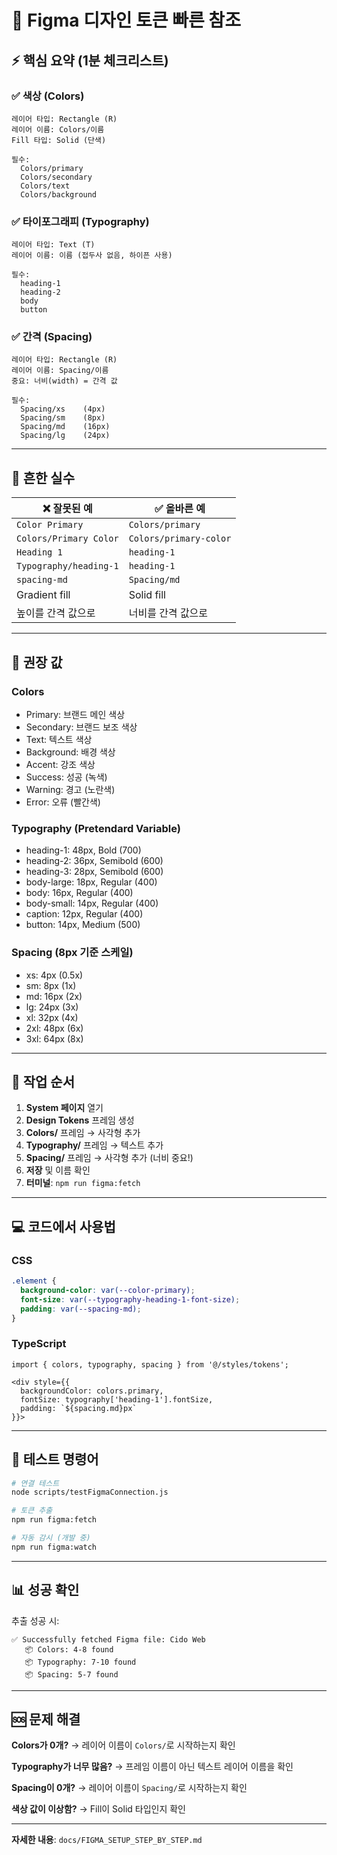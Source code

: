 # 🎨 Figma 디자인 토큰 빠른 참조

## ⚡ 핵심 요약 (1분 체크리스트)

### ✅ 색상 (Colors)

```
레이어 타입: Rectangle (R)
레이어 이름: Colors/이름
Fill 타입: Solid (단색)

필수:
  Colors/primary
  Colors/secondary  
  Colors/text
  Colors/background
```

### ✅ 타이포그래피 (Typography)

```
레이어 타입: Text (T)
레이어 이름: 이름 (접두사 없음, 하이픈 사용)

필수:
  heading-1
  heading-2
  body
  button
```

### ✅ 간격 (Spacing)

```
레이어 타입: Rectangle (R)
레이어 이름: Spacing/이름
중요: 너비(width) = 간격 값

필수:
  Spacing/xs    (4px)
  Spacing/sm    (8px)
  Spacing/md    (16px)
  Spacing/lg    (24px)
```

---

## 🚫 흔한 실수

| ❌ 잘못된 예 | ✅ 올바른 예 |
|------------|------------|
| `Color Primary` | `Colors/primary` |
| `Colors/Primary Color` | `Colors/primary-color` |
| `Heading 1` | `heading-1` |
| `Typography/heading-1` | `heading-1` |
| `spacing-md` | `Spacing/md` |
| Gradient fill | Solid fill |
| 높이를 간격 값으로 | 너비를 간격 값으로 |

---

## 📐 권장 값

### Colors
- Primary: 브랜드 메인 색상
- Secondary: 브랜드 보조 색상
- Text: 텍스트 색상
- Background: 배경 색상
- Accent: 강조 색상
- Success: 성공 (녹색)
- Warning: 경고 (노란색)
- Error: 오류 (빨간색)

### Typography (Pretendard Variable)
- heading-1: 48px, Bold (700)
- heading-2: 36px, Semibold (600)
- heading-3: 28px, Semibold (600)
- body-large: 18px, Regular (400)
- body: 16px, Regular (400)
- body-small: 14px, Regular (400)
- caption: 12px, Regular (400)
- button: 14px, Medium (500)

### Spacing (8px 기준 스케일)
- xs: 4px (0.5x)
- sm: 8px (1x)
- md: 16px (2x)
- lg: 24px (3x)
- xl: 32px (4x)
- 2xl: 48px (6x)
- 3xl: 64px (8x)

---

## 🎯 작업 순서

1. **System 페이지** 열기
2. **Design Tokens** 프레임 생성
3. **Colors/** 프레임 → 사각형 추가
4. **Typography/** 프레임 → 텍스트 추가
5. **Spacing/** 프레임 → 사각형 추가 (너비 중요!)
6. **저장** 및 이름 확인
7. **터미널**: `npm run figma:fetch`

---

## 💻 코드에서 사용법

### CSS
```css
.element {
  background-color: var(--color-primary);
  font-size: var(--typography-heading-1-font-size);
  padding: var(--spacing-md);
}
```

### TypeScript
```tsx
import { colors, typography, spacing } from '@/styles/tokens';

<div style={{
  backgroundColor: colors.primary,
  fontSize: typography['heading-1'].fontSize,
  padding: `${spacing.md}px`
}}>
```

---

## 🔧 테스트 명령어

```bash
# 연결 테스트
node scripts/testFigmaConnection.js

# 토큰 추출
npm run figma:fetch

# 자동 감시 (개발 중)
npm run figma:watch
```

---

## 📊 성공 확인

추출 성공 시:
```
✅ Successfully fetched Figma file: Cido Web
   📦 Colors: 4-8 found
   📦 Typography: 7-10 found
   📦 Spacing: 5-7 found
```

---

## 🆘 문제 해결

**Colors가 0개?**
→ 레이어 이름이 `Colors/`로 시작하는지 확인

**Typography가 너무 많음?**
→ 프레임 이름이 아닌 텍스트 레이어 이름을 확인

**Spacing이 0개?**
→ 레이어 이름이 `Spacing/`로 시작하는지 확인

**색상 값이 이상함?**
→ Fill이 Solid 타입인지 확인

---

**자세한 내용**: `docs/FIGMA_SETUP_STEP_BY_STEP.md`

